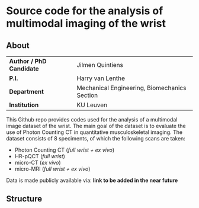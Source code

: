 # Source code for the analysis of multimodal imaging of the wrist

## About
|||
|-----------------------|-----------------|
|**Author / PhD Candidate** | Jilmen Quintiens|
|**P.I.**| Harry van Lenthe |
|**Department** | Mechanical Engineering, Biomechanics Section|
|**Institution** | KU Leuven |

This Github repo provides codes used for the analysis of a multimodal image dataset of the wrist. The main goal of the dataset is to evaluate the use of Photon Counting CT in quantitative musculoskeletal imaging.
The dataset consists of 8 speciments, of which the following scans are taken:
- Photon Counting CT (*full wrist + ex vivo*)
- HR-pQCT (*full wrist*)
- micro-CT (*ex vivo*)
- micro-MRI (*full wrist + ex vivo*)

Data is made publicly available via: **link to be added in the near future**

## Structure


